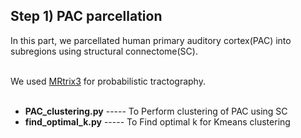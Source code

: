 ## Step 1) PAC parcellation ##
In this part, we parcellated human primary auditory cortex(PAC) into subregions using structural connectome(SC).<br /><br />

We used [MRtrix3](https://www.mrtrix.org/) for probabilistic tractography.<br /><br />

- **PAC_clustering.py**  -----  To Perform clustering of PAC using SC<br />
- **find_optimal_k.py**   -----  To Find optimal k for Kmeans clustering<br /><br />

